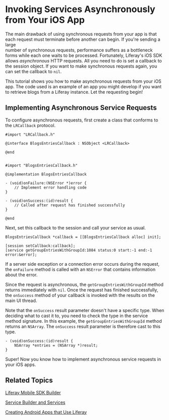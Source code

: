 # Invoking Services Asynchronously from Your iOS App [](id=invoking-services-asynchronously-from-your-ios-app)

The main drawback of using synchronous requests from your app is that each 
request must terminate before another can begin. If you're sending a large  
number of synchronous requests, performance suffers as a bottleneck forms while 
each one waits to be processed. Fortunately, Liferay's iOS SDK allows 
*asynchronous* HTTP requests. All you need to do is set a callback to the 
session object. If you want to make synchronous requests again, you can set the 
callback to `nil`. 

This tutorial shows you how to make asynchronous requests from your iOS app. The 
code used is an example of an app you might develop if you want to retrieve 
blogs from a Liferay instance. Let the requesting begin! 

## Implementing Asynchronous Service Requests [](id=implementing-asynchronous-service-requests)

To configure asynchronous requests, first create a class that conforms to the 
`LRCallback` protocol.

    #import "LRCallback.h"

    @interface BlogsEntriesCallback : NSObject <LRCallback>

    @end


    #import "BlogsEntriesCallback.h"

    @implementation BlogsEntriesCallback

    - (void)onFailure:(NSError *)error {
        // Implement error handling code
    }

    - (void)onSuccess:(id)result {
        // Called after request has finished successfully
    }

    @end

Next, set this callback to the session and call your service as usual.

    BlogsEntriesCallback *callback = [[BlogsEntriesCallback alloc] init];

    [session setCallback:callback];
    [service getGroupEntriesWithGroupId:1084 status:0 start:-1 end:-1 error:&error];

If a server side exception or a connection error occurs during the request, the
`onFailure` method is called with an `NSError` that contains information about
the error.

Since the request is asynchronous, the `getGroupEntriesWithGroupId` method
returns immediately with `nil`. Once the request has finished successfully, the 
`onSuccess` method of your callback is invoked with the results on the main UI 
thread. 

Note that the `onSuccess` result parameter doesn't have a specific type. When 
deciding what to cast it to, you need to check the type in the service method 
signature. In this example, the `getGroupEntriesWithGroupId` method returns an 
`NSArray`. The `onSuccess` result parameter is therefore cast to this type. 

    - (void)onSuccess:(id)result {
        NSArray *entries = (NSArray *)result;
    }

Super! Now you know how to implement asynchronous service requests in your iOS 
apps. 

## Related Topics [](id=related-topics)

[Liferay Mobile SDK Builder](/develop/tutorials/-/knowledge_base/6-2/liferay-mobile-sdk-builder)

[Service Builder and Services](/develop/tutorials/-/knowledge_base/6-2/service-builder)

[Creating Android Apps that Use Liferay](/develop/tutorials/-/creating-android-apps-that-use-liferay)

